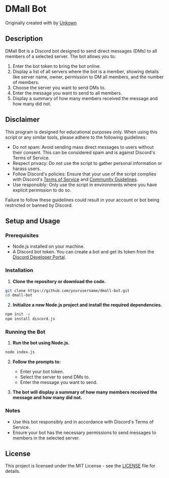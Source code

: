 # DMall Bot

Originally created with by [Unkown](https://github.com/sayonaratv)

## Description

DMall Bot is a Discord bot designed to send direct messages (DMs) to all members of a selected server. The bot allows you to:
1. Enter the bot token to bring the bot online.
2. Display a list of all servers where the bot is a member, showing details like server name, owner, permission to DM all members, and the number of members.
3. Choose the server you want to send DMs to.
4. Enter the message you want to send to all members.
5. Display a summary of how many members received the message and how many did not.

## Disclaimer
This program is designed for educational purposes only. When using this script or any similar tools, please adhere to the following guidelines:

- Do not spam: Avoid sending mass direct messages to users without their consent. This can be considered spam and is against Discord's Terms of Service.
- Respect privacy: Do not use the script to gather personal information or harass users.
- Follow Discord's policies: Ensure that your use of the script complies with Discord's [Terms of Service](https://discord.com/terms) and [Community Guidelines](https://discord.com/guidelines).
- Use responsibly: Only use the script in environments where you have explicit permission to do so.

Failure to follow these guidelines could result in your account or bot being restricted or banned by Discord.

## Setup and Usage

### Prerequisites

- Node.js installed on your machine.
- A Discord bot token. You can create a bot and get its token from the [Discord Developer Portal](https://discord.com/developers/applications).

### Installation

1. **Clone the repository or download the code.**

```bash
git clone https://github.com/yourusername/dmall-bot.git
cd dmall-bot
```

2. **Initialize a new Node.js project and install the required dependencies.**

```bash
npm init -y
npm install discord.js
```

### Running the Bot

1. **Run the bot using Node.js.**

```bash
node index.js
```

2. **Follow the prompts to:**
   - Enter your bot token.
   - Select the server to send DMs to.
   - Enter the message you want to send.

3. **The bot will display a summary of how many members received the message and how many did not.**

### Notes

- Use this bot responsibly and in accordance with Discord's Terms of Service.
- Ensure your bot has the necessary permissions to send messages to members in the selected server.

## License

This project is licensed under the MIT License - see the [LICENSE](https://github.com/sayonaratv/Discord-Dmall-Consol/blob/main/LICENSE) file for details.
